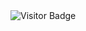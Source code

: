 <img src="https://camo.githubusercontent.com/8fcfa1ab9efb4faf3f267f70ec52484d976d60bc1cbb2ff8ddf265896665bc06/68747470733a2f2f76697369746f722d62616467652e6c616f62692e6963752f62616467653f706167655f69643d627275767a7a" alt="Visitor Badge" data-canonical-src="https://visitor-badge.laobi.icu/badge?page_id=bruvzz" style="max-width: 100%;">
